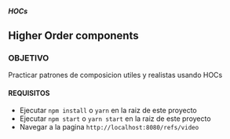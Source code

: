 ##### HOCs

## Higher Order components

### OBJETIVO

Practicar patrones de composicion utiles y realistas usando HOCs

#### REQUISITOS

* Ejecutar `npm install` o `yarn` en la raiz de este proyecto
* Ejecutar `npm start` o `yarn start` en la raiz de este proyecto
* Navegar a la pagina `http://localhost:8080/refs/video`


 